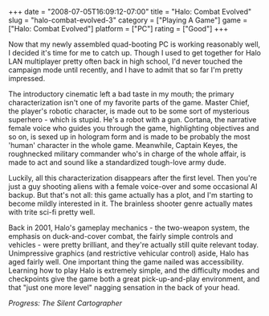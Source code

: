 +++
date = "2008-07-05T16:09:12-07:00"
title = "Halo: Combat Evolved"
slug = "halo-combat-evolved-3"
category = ["Playing A Game"]
game = ["Halo: Combat Evolved"]
platform = ["PC"]
rating = ["Good"]
+++

Now that my newly assembled quad-booting PC is working reasonably well, I decided it's time for me to catch up.  Though I used to get together for Halo LAN multiplayer pretty often back in high school, I'd never touched the campaign mode until recently, and I have to admit that so far I'm pretty impressed.

The introductory cinematic left a bad taste in my mouth; the primary characterization isn't one of my favorite parts of the game.  Master Chief, the player's robotic character, is made out to be some sort of mysterious superhero - which is stupid.  He's a robot with a gun.  Cortana, the narrative female voice who guides you through the game, highlighting objectives and so on, is sexed up in hologram form and is made to be probably the most 'human' character in the whole game.  Meanwhile, Captain Keyes, the roughnecked military commander who's in charge of the whole affair, is made to act and sound like a standardized tough-love army dude.

Luckily, all this characterization disappears after the first level.  Then you're just a guy shooting aliens with a female voice-over and some occasional AI backup.  But that's not all: this game actually has a plot, and I'm starting to become mildly interested in it.  The brainless shooter genre actually mates with trite sci-fi pretty well.

Back in 2001, Halo's gameplay mechanics - the two-weapon system, the emphasis on duck-and-cover combat, the fairly simple controls and vehicles - were pretty brilliant, and they're actually still quite relevant today.  Unimpressive graphics (and restrictive vehicular control) aside, Halo has aged fairly well.  One important thing the game nailed was accessibility.  Learning how to play Halo is extremely simple, and the difficulty modes and checkpoints give the game both a great pick-up-and-play environment, and that "just one more level" nagging sensation in the back of your head.

<i>Progress: The Silent Cartographer</i>